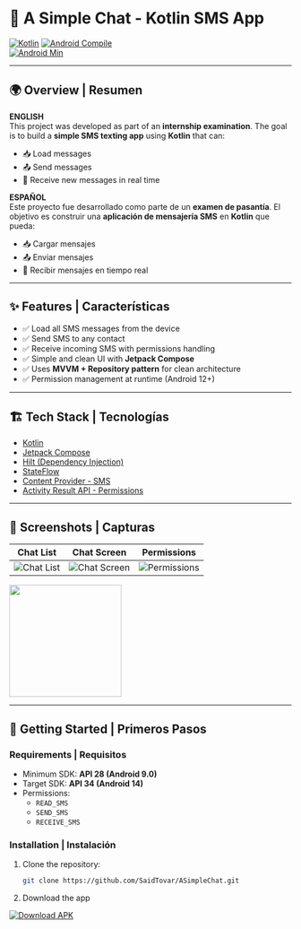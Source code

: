 # 📱 A Simple Chat - Kotlin SMS App  

[![Kotlin](https://img.shields.io/badge/Kotlin-2.2.10-blueviolet?logo=kotlin&logoColor=white)](https://kotlinlang.org/) 
[![Android Compile](https://img.shields.io/badge/compileSdk-36-brightgreen?logo=android&logoColor=white)](https://developer.android.com/studio/releases/platforms)  
[![Android Min](https://img.shields.io/badge/minSdk-28-orange?logo=android&logoColor=white)](https://developer.android.com/studio/releases/platforms)

---

## 🌍 Overview | Resumen

**ENGLISH**  
This project was developed as part of an **internship examination**. The goal is to build a **simple SMS texting app** using **Kotlin** that can:  
- 📥 Load messages  
- 📤 Send messages  
- 📡 Receive new messages in real time  


**ESPAÑOL**  
Este proyecto fue desarrollado como parte de un **examen de pasantía**. El objetivo es construir una **aplicación de mensajería SMS** en **Kotlin** que pueda:  
- 📥 Cargar mensajes  
- 📤 Enviar mensajes  
- 📡 Recibir mensajes en tiempo real  

---

## ✨ Features | Características

- ✅ Load all SMS messages from the device  
- ✅ Send SMS to any contact  
- ✅ Receive incoming SMS with permissions handling  
- ✅ Simple and clean UI with **Jetpack Compose**  
- ✅ Uses **MVVM + Repository pattern** for clean architecture  
- ✅ Permission management at runtime (Android 12+)  

---

## 🏗️ Tech Stack | Tecnologías

- [Kotlin](https://kotlinlang.org/)  
- [Jetpack Compose](https://developer.android.com/jetpack/compose)  
- [Hilt (Dependency Injection)](https://dagger.dev/hilt/)  
- [StateFlow](https://developer.android.com/kotlin/flow/stateflow-and-sharedflow)  
- [Content Provider - SMS](https://developer.android.com/reference/android/provider/Telephony.Sms)  
- [Activity Result API - Permissions](https://developer.android.com/training/basics/intents/result)  

---

## 📸 Screenshots | Capturas

| Chat List | Chat Screen | Permissions |
|-----------|-------------|-------------|
| ![Chat List](docs/screenshots/chat_list.png) | ![Chat Screen](docs/screenshots/chat_screen.png) | ![Permissions](docs/screenshots/permissions.png) |

<img src="/Mockup/1.png" width="200"/>

---

## 🚀 Getting Started | Primeros Pasos

### Requirements | Requisitos
- Minimum SDK: **API 28 (Android 9.0)**  
- Target SDK: **API 34 (Android 14)**  
- Permissions:  
  - `READ_SMS`  
  - `SEND_SMS`  
  - `RECEIVE_SMS`  

### Installation | Instalación
1. Clone the repository:  
   ```bash
   git clone https://github.com/SaidTovar/ASimpleChat.git

2. Download the app  

[![Download APK](https://img.shields.io/badge/📥%20Download-APK-brightgreen?style=for-the-badge)](https://raw.githubusercontent.com/SaidTovar/ASimpleChat/refs/heads/master/app-release.apk)  
